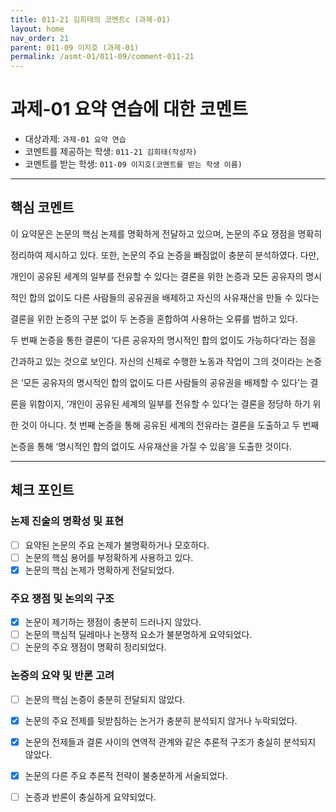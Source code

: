 ```yaml
---
title: 011-21 김희태의 코멘트c (과제-01)
layout: home
nav_order: 21
parent: 011-09 이지호 (과제-01)
permalink: /asmt-01/011-09/comment-011-21
---
```


# 과제-01 요약 연습에 대한 코멘트

- 대상과제: `과제-01 요약 연습`
- 코멘트를 제공하는 학생: `011-21 김희태(작성자)`
- 코멘트를 받는 학생: `011-09 이지호(코멘트를 받는 학생 이름)`

---

## 핵심 코멘트

이 요약문은 논문의 핵심 논제를 명확하게 전달하고 있으며, 논문의 주요 쟁점을 명확히

정리하여 제시하고 있다. 또한, 논문의 주요 논증을 빠짐없이 충분히 분석하였다. 다만,

개인이 공유된 세계의 일부를 전유할 수 있다는 결론을 위한 논증과 모든 공유자의 명시

적인 합의 없이도 다른 사람들의 공유권을 배제하고 자신의 사유재산을 만들 수 있다는

결론을 위한 논증의 구분 없이 두 논증을 혼합하여 사용하는 오류를 범하고 있다.

두 번째 논증을 통한 결론이 ‘다른 공유자의 명시적인 합의 없이도 가능하다’라는 점을

간과하고 있는 것으로 보인다. 자신의 신체로 수행한 노동과 작업이 그의 것이라는 논증

은 ‘모든 공유자의 명시적인 합의 없이도 다른 사람들의 공유권을 배제할 수 있다’는 결

론을 위함이지, ‘개인이 공유된 세계의 일부를 전유할 수 있다’는 결론을 정당하 하기 위

한 것이 아니다. 첫 번째 논증을 통해 공유된 세계의 전유라는 결론을 도출하고 두 번째

논증을 통해 ‘명시적인 합의 없이도 사유재산을 가질 수 있음’을 도출한 것이다.

---

## 체크 포인트

### 논제 진술의 명확성 및 표현
- [ ] 요약된 논문의 주요 논제가 불명확하거나 모호하다.
- [ ] 논문의 핵심 용어를 부정확하게 사용하고 있다.
- [X] 논문의 핵심 논제가 명확하게 전달되었다.

### 주요 쟁점 및 논의의 구조
- [X] 논문이 제기하는 쟁점이 충분히 드러나지 않았다.
- [ ] 논문의 핵심적 딜레마나 논쟁적 요소가 불분명하게 요약되었다.
- [ ] 논문의 주요 쟁점이 명확히 정리되었다.

### 논증의 요약 및 반론 고려
- [ ] 논문의 핵심 논증이 충분히 전달되지 않았다.
- [x] 논문의 주요 전제를 뒷받침하는 논거가 충분히 분석되지 않거나 누락되었다.
- [x] 논문의 전제들과 결론 사이의 연역적 관계와 같은 추론적 구조가 충실히 분석되지 않았다.
- [x] 논문의 다른 주요 추론적 전략이 불충분하게 서술되었다.
- [ ] 논증과 반론이 충실하게 요약되었다.


